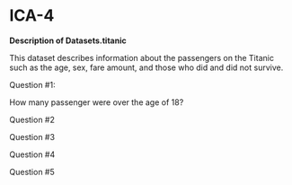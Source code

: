 # ICA-4

**Description of Datasets.titanic**

This dataset describes information about the passengers on the Titanic such as the age, sex, fare amount, and those who did and did not survive.

Question #1: 

How many passenger were over the age of 18?



Question #2

Question #3

Question #4

Question #5
